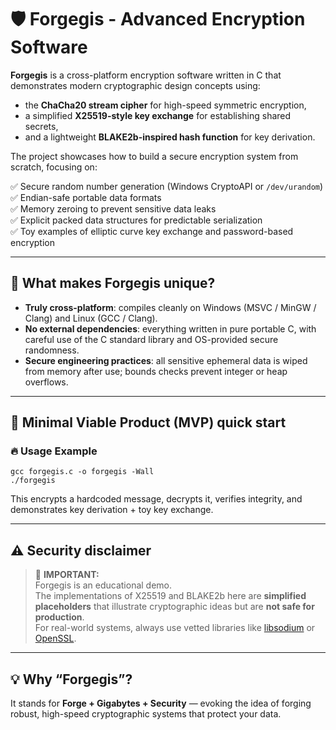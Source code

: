 
# 🛡️ Forgegis - Advanced Encryption Software

**Forgegis** is a cross-platform encryption software written in C that demonstrates modern cryptographic design concepts using:
- the **ChaCha20 stream cipher** for high-speed symmetric encryption,
- a simplified **X25519-style key exchange** for establishing shared secrets,
- and a lightweight **BLAKE2b-inspired hash function** for key derivation.

The project showcases how to build a secure encryption system from scratch, focusing on:

✅ Secure random number generation (Windows CryptoAPI or `/dev/urandom`)  
✅ Endian-safe portable data formats  
✅ Memory zeroing to prevent sensitive data leaks  
✅ Explicit packed data structures for predictable serialization  
✅ Toy examples of elliptic curve key exchange and password-based encryption

---

## 🚀 What makes Forgegis unique?
- **Truly cross-platform**: compiles cleanly on Windows (MSVC / MinGW / Clang) and Linux (GCC / Clang).  
- **No external dependencies**: everything written in pure portable C, with careful use of the C standard library and OS-provided secure randomness.
- **Secure engineering practices**: all sensitive ephemeral data is wiped from memory after use; bounds checks prevent integer or heap overflows.

---

## 🚀 Minimal Viable Product (MVP) quick start

### 🔥 Usage Example
```
gcc forgegis.c -o forgegis -Wall
./forgegis
```

This encrypts a hardcoded message, decrypts it, verifies integrity, and demonstrates key derivation + toy key exchange.

---

## ⚠️ Security disclaimer
> 🚨 **IMPORTANT:**  
> Forgegis is an educational demo.  
> The implementations of X25519 and BLAKE2b here are **simplified placeholders** that illustrate cryptographic ideas but are **not safe for production**.  
> For real-world systems, always use vetted libraries like [libsodium](https://libsodium.gitbook.io/doc/) or [OpenSSL](https://www.openssl.org/).

---

## 💡 Why “Forgegis”?
It stands for **Forge + Gigabytes + Security** — evoking the idea of forging robust, high-speed cryptographic systems that protect your data.
